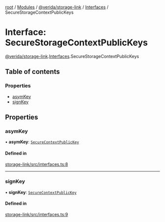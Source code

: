 [root](../README.md) / [Modules](../modules.md) / [@verida/storage-link](../modules/verida_storage_link.md) / [Interfaces](../modules/verida_storage_link.Interfaces.md) / SecureStorageContextPublicKeys

# Interface: SecureStorageContextPublicKeys

[@verida/storage-link](../modules/verida_storage_link.md).[Interfaces](../modules/verida_storage_link.Interfaces.md).SecureStorageContextPublicKeys

## Table of contents

### Properties

- [asymKey](verida_storage_link.Interfaces.SecureStorageContextPublicKeys.md#asymkey)
- [signKey](verida_storage_link.Interfaces.SecureStorageContextPublicKeys.md#signkey)

## Properties

### asymKey

• **asymKey**: [`SecureContextPublicKey`](verida_storage_link.Interfaces.SecureContextPublicKey.md)

#### Defined in

[storage-link/src/interfaces.ts:8](https://github.com/verida/verida-js/blob/039856c/packages/storage-link/src/interfaces.ts#L8)

___

### signKey

• **signKey**: [`SecureContextPublicKey`](verida_storage_link.Interfaces.SecureContextPublicKey.md)

#### Defined in

[storage-link/src/interfaces.ts:9](https://github.com/verida/verida-js/blob/039856c/packages/storage-link/src/interfaces.ts#L9)
